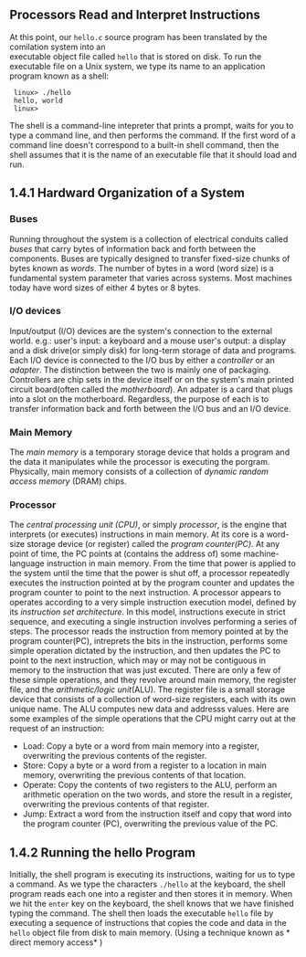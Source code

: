 ## Processors Read and Interpret Instructions ##
At this point, our `hello.c` source program has been translated by the comilation system into an <br>
executable object file called `hello` that is stored on disk. To run the executable file on a Unix system, 
we type its name to an application program known as a shell: 
```
 linux> ./hello
 hello, world
 linux>
```
The shell is a command-line intepreter that prints a prompt, waits for you to type a command line, and then performs the command.
If the first word of a command line doesn't correspond to a built-in shell command, then  the shell assumes that it is the name of
an executable file that it should load and run.

## 1.4.1 Hardward Organization of a System ##
### Buses ###
Running throughout the system is a collection of electrical conduits called *buses* that carry bytes of information back and forth between the
components. Buses are typically designed to transfer fixed-size chunks of bytes known as *words*. The number of bytes in a word (word size) is a
fundamental system parameter that varies across systems. Most machines today have word sizes of either 4 bytes or 8 bytes.

### I/O devices ###
Input/output (I/O) devices are the system's connection to the external world. 
e.g.: user's input: a keyboard and a mouse
user's output: a display and a disk drive(or simply disk) for long-term storage of data and programs.
Each I/O device is connected to the I/O bus by either a *controller* or an *adapter*. The distinction between the two is mainly one 
of packaging. Controllers are chip sets in the device itself or on the system's main printed circuit board(often called the *motherboard*). 
An adpater is a card that plugs into a slot on the motherboard. Regardless, the purpose of each is to transfer information back and forth
between the I/O bus and an I/O device.

### Main Memory ###
The *main memory* is a temporary storage device that holds a program and the data it manipulates while the processor
is executing the porgram. Physically, main memory consists of a collection of *dynamic random access memory* (DRAM) chips.

### Processor ###
The *central processing unit (CPU)*, or simply *processor*, is the engine that interprets (or executes) instructions in main memory.
At its core is a word-size storage device (or register) called the *program counter(PC)*.  At any point of time, the PC points at (contains
the address of) some machine-language instruction in main memory.
From the time that power is applied to the system until the time that the power is shut off, a processor repeatedly executes the instruction pointed
at by the program counter and updates the program counter to point to the next instruction. A processor appears to operates according to a very simple
instruction execution model, defined by its *instruction set architecture*. In this model, instructions execute in strict sequence, and executing a single instruction involves performing a series of steps. The processor reads the instruction from memory pointed at by the program counter(PC), intreprets the bits in the instruction, performs some simple operation dictated by the instruction, and then updates the PC to point to the next instruction, which may or may not be contiguous in memory to the instruction that was just excuted.
There are only a few of these simple operations, and they revolve around main memory, the register file, and the *arithmetic/logic unit*(ALU). The register file is a small storage device that consists of a collection of word-size registers, each with its own unique name. The ALU computes new data
and addresss values. Here are some examples of the simple operations that the CPU might carry out at the request of an instruction:
<ul>
  <li>Load: Copy a byte or a word from main memory into a register, overwriting the previous contents of the register.</li>
  <li>Store: Copy a byte or a word from a register to a location in main memory, overwriting the previous contents of that location.</li>
  <li>Operate: Copy the contents of two registers to the ALU, perform an arithmetic operation on the two words, and store the result in a register, overwriting the previous contents of that register.</li>
  <li>Jump: Extract a word from the instruction itself and copy that word into the program counter (PC), overwriting the previous value of the PC.</li>
 </ul>

## 1.4.2 Running the hello Program
Initially, the shell program is executing its instructions, waiting for us to type a command. As we type the characters `./hello` at the keyboard, the shell program reads each one into a register and then stores it in memory.
When we hit the `enter` key on the keyboard, the shell knows that we have finished typing the command. The shell then loads the executable `hello` file by executing a sequence of instructions that copies the code and data in the `hello` object file from disk to main memory. (Using a technique known as * direct memory access* )

